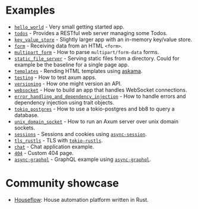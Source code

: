 # Examples

- [`hello_world`](../examples/hello_world.rs) - Very small getting started app.
- [`todos`](../examples/todos.rs) - Provides a RESTful web server managing some Todos.
- [`key_value_store`](../examples/key_value_store.rs) - Slightly larger app with an in-memory key/value store.
- [`form`](../examples/form.rs) - Receiving data from an HTML `<form>`.
- [`multipart_form`](../examples/multipart_form.rs) - How to parse `multipart/form-data` forms.
- [`static_file_server`](../examples/static_file_server.rs) - Serving static files from a directory. Could for example be the baseline for a single page app.
- [`templates`](../examples/templates.rs) - Rending HTML templates using [askama](https://crates.io/crates/askama).
- [`testing`](../examples/testing.rs) - How to test axum apps.
- [`versioning`](../examples/versioning.rs) - How one might version an API.
- [`websocket`](../examples/websocket.rs) - How to build an app that handles WebSocket connections.
- [`error_handling_and_dependency_injection`](../examples/error_handling_and_dependency_injection.rs) - How to handle errors and dependency injection using trait objects.
- [`tokio_postgres`](../examples/tokio_postgres.rs) - How to use a tokio-postgres and bb8 to query a database.
- [`unix_domain_socket`](../examples/unix_domain_socket.rs) - How to run an Axum server over unix domain sockets.
- [`sessions`](../examples/sessions.rs) - Sessions and cookies using [`async-session`](https://crates.io/crates/async-session).
- [`tls_rustls`](../examples/tls_rustls.rs) - TLS with [`tokio-rustls`](https://crates.io/crates/tokio-rustls).
- [`chat`](../examples/chat.rs) - Chat application example.
- [`404`](../examples/404.rs) - Custom 404 page.
- [`async-graphql`](../examples/async-graphql) - GraphQL example using [`async-graphql`](https://crates.io/crates/async-graphql).


# Community showcase

- [Houseflow](https://github.com/gbaranski/houseflow): House automation platform written in Rust.
